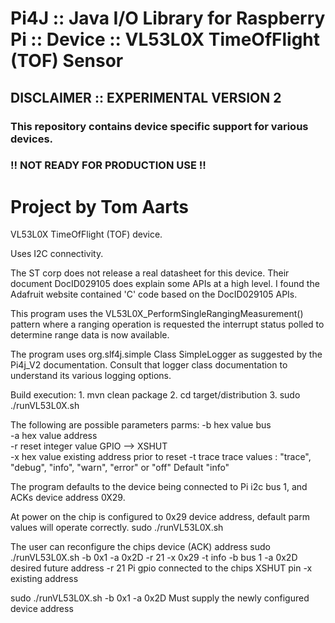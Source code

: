 
Pi4J :: Java I/O Library for Raspberry Pi :: Device :: VL53L0X TimeOfFlight (TOF) Sensor
==========================================================================

## DISCLAIMER :: EXPERIMENTAL VERSION 2

### This repository contains device specific support for various devices.

### !! NOT READY FOR PRODUCTION USE !!

Project by Tom Aarts
==========================================================================

VL53L0X  TimeOfFlight (TOF) device.

Uses I2C connectivity.



The ST corp does not release a real datasheet for this device. Their document DocID029105 does
explain some APIs at a high level.  I found the Adafruit website contained 'C' code based on the 
DocID029105 APIs. 

This program uses the VL53L0X_PerformSingleRangingMeasurement() pattern where a ranging
operation is requested the interrupt status polled to determine range data is now
available.


The program uses org.slf4j.simple Class SimpleLogger as suggested by the Pi4j_V2 documentation. Consult
that logger class documentation to understand its various logging options.


Build execution:
    1. mvn clean package
    2. cd target/distribution
    3. sudo ./runVL53L0X.sh 

The following are possible parameters
parms: -b hex value bus   
       -a hex value address  
       -r  reset integer value GPIO --> XSHUT    
       -x hex value existing address prior to reset
       -t trace 
                 trace values : "trace", "debug", "info", "warn", "error" or "off"  Default "info"



The program defaults to the device being connected to Pi i2c bus 1, and ACKs device address 0X29.

At power on the chip is configured to 0x29 device address, default parm values will operate correctly.
sudo ./runVL53L0X.sh

The user can reconfigure the chips device (ACK) address
sudo ./runVL53L0X.sh -b 0x1 -a 0x2D -r 21 -x 0x29 -t info
    -b  bus 1     -a 0x2D  desired future address  -r 21   Pi gpio connected to the chips XSHUT pin  -x existing address

sudo ./runVL53L0X.sh -b 0x1 -a 0x2D       Must supply the newly configured device address
